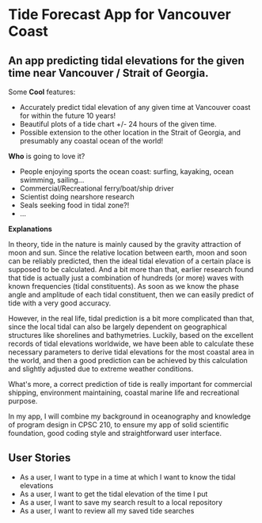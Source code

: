 # Tide Forecast App for Vancouver Coast

## An app predicting tidal elevations for the given time near Vancouver / Strait of Georgia.

Some **Cool** features:

- Accurately predict tidal elevation of any given time at Vancouver coast for within the future 10 years!
- Beautiful plots of a tide chart +/- 24 hours of the given time.
- Possible extension to the other location in the Strait of Georgia, and presumably any coastal ocean of the world!

**Who** is going to love it?

- People enjoying sports the ocean coast: surfing, kayaking, ocean swimming, sailing...
- Commercial/Recreational ferry/boat/ship driver
- Scientist doing nearshore research
- Seals seeking food in tidal zone?!
- ...

**Explanations**

In theory, tide in the nature is mainly caused by the gravity attraction of moon and sun. Since the relative location
between earth, moon and soon can be reliably predicted, then the ideal tidal elevation of a certain place is supposed to
be calculated. And a bit more than that, earlier research found that tide is actually just a combination of hundreds (or
more) waves with known frequencies
(tidal constituents). As soon as we know the phase angle and amplitude of each tidal constituent, then we can easily
predict of tide with a very good accuracy.

However, in the real life, tidal prediction is a bit more complicated than that, since the local tidal can also be
largely dependent on geographical structures like shorelines and bathymetries. Luckily, based on the excellent records
of tidal elevations worldwide, we have been able to calculate these necessary parameters to derive tidal elevations for
the most coastal area in the world, and then a good prediction can be achieved by this calculation and slightly adjusted
due to extreme weather conditions.

What's more, a correct prediction of tide is really important for commercial shipping, environment maintaining, coastal
marine life and recreational purpose.

In my app, I will combine my background in oceanography and knowledge of program design in CPSC 210, to ensure my app of
solid scientific foundation, good coding style and straightforward user interface.

## User Stories

* As a user, I want to type in a time at which I want to know the tidal elevations
* As a user, I want to get the tidal elevation of the time I put
* As a user, I want to save my search result to a local repository
* As a user, I want to review all my saved tide searches